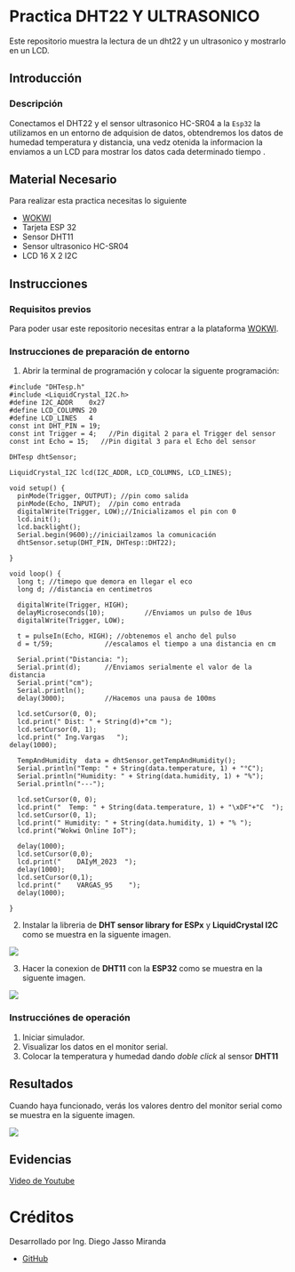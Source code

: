 # Practica DHT22 Y ULTRASONICO
Este repositorio muestra la lectura de un dht22 y un ultrasonico y mostrarlo en un LCD.

## Introducción

### Descripción

Conectamos el DHT22 y el sensor ultrasonico HC-SR04 a la ```Esp32``` la utilizamos en un entorno de adquision de datos, obtendremos los datos de humedad temperatura y distancia, una vedz otenida la informacion la enviamos a un LCD para mostrar los datos cada determinado tiempo .


## Material Necesario

Para realizar esta practica necesitas lo siguiente

- [WOKWI](https://https://wokwi.com/)
- Tarjeta ESP 32
- Sensor DHT11
- Sensor ultrasonico HC-SR04 
- LCD 16 X 2 I2C




## Instrucciones

### Requisitos previos

Para poder usar este repositorio necesitas entrar a la plataforma [WOKWI](https://https://wokwi.com/).


### Instrucciones de preparación de entorno 

1. Abrir la terminal de programación y colocar la siguente programación:

```
#include "DHTesp.h"
#include <LiquidCrystal_I2C.h>
#define I2C_ADDR    0x27
#define LCD_COLUMNS 20
#define LCD_LINES   4
const int DHT_PIN = 19;
const int Trigger = 4;   //Pin digital 2 para el Trigger del sensor
const int Echo = 15;   //Pin digital 3 para el Echo del sensor

DHTesp dhtSensor;

LiquidCrystal_I2C lcd(I2C_ADDR, LCD_COLUMNS, LCD_LINES);

void setup() {
  pinMode(Trigger, OUTPUT); //pin como salida
  pinMode(Echo, INPUT);  //pin como entrada
  digitalWrite(Trigger, LOW);//Inicializamos el pin con 0
  lcd.init();
  lcd.backlight();
  Serial.begin(9600);//iniciailzamos la comunicación
  dhtSensor.setup(DHT_PIN, DHTesp::DHT22);
 
}

void loop() {
  long t; //timepo que demora en llegar el eco
  long d; //distancia en centimetros

  digitalWrite(Trigger, HIGH);
  delayMicroseconds(10);          //Enviamos un pulso de 10us
  digitalWrite(Trigger, LOW);
  
  t = pulseIn(Echo, HIGH); //obtenemos el ancho del pulso
  d = t/59;             //escalamos el tiempo a una distancia en cm
  
  Serial.print("Distancia: ");
  Serial.print(d);      //Enviamos serialmente el valor de la distancia
  Serial.print("cm");
  Serial.println();
  delay(3000);          //Hacemos una pausa de 100ms

  lcd.setCursor(0, 0);
  lcd.print(" Dist: " + String(d)+"cm ");
  lcd.setCursor(0, 1);
  lcd.print(" Ing.Vargas   ");
delay(1000);

  TempAndHumidity  data = dhtSensor.getTempAndHumidity();
  Serial.println("Temp: " + String(data.temperature, 1) + "°C");
  Serial.println("Humidity: " + String(data.humidity, 1) + "%");
  Serial.println("---");
  
  lcd.setCursor(0, 0);
  lcd.print("  Temp: " + String(data.temperature, 1) + "\xDF"+"C  ");
  lcd.setCursor(0, 1);
  lcd.print(" Humidity: " + String(data.humidity, 1) + "% ");
  lcd.print("Wokwi Online IoT");

  delay(1000);
  lcd.setCursor(0,0);
  lcd.print("    DAIyM_2023  ");
  delay(1000);
  lcd.setCursor(0,1);
  lcd.print("    VARGAS_95    ");
  delay(1000);

}

```
2. Instalar la libreria de **DHT sensor library for ESPx** y  **LiquidCrystal I2C** como se muestra en la siguente imagen.

![](https://github.com/DiegoJm10/PracticaDHT/blob/main/Libreria%20DHT.png?raw=true)

3. Hacer la conexion de **DHT11** con la **ESP32** como se muestra en la siguente imagen.

![](https://github.com/DavidVar95/EJEMPLONUM1/blob/main/EC1.png?raw=true)

### Instrucciónes de operación

1. Iniciar simulador.
2. Visualizar los datos en el monitor serial.
3. Colocar la temperatura y humedad dando *doble click* al sensor **DHT11** 

## Resultados

Cuando haya funcionado, verás los valores dentro del monitor serial como se muestra en la siguente imagen.

![](https://github.com/DiegoJm10/PracticaDHT/blob/main/New%20ESP32%20Project%20-%20Wokwi%20Simulator%20-%20Google%20Chrome%2008_06_2023%2011_10_20%20p.%20m..png?raw=true)




## Evidencias

[Video de Youtube](https://https://wokwi.com/)


# Créditos

Desarrollado por Ing. Diego Jasso Miranda

- [GitHub](https://github.com/DiegoJm10)